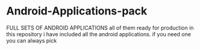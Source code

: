# Android-Applications-pack
FULL SETS OF ANDROID APPLICATIONS all of them ready for production
in this repository i have included all the android applications.
if you need one you can always pick

